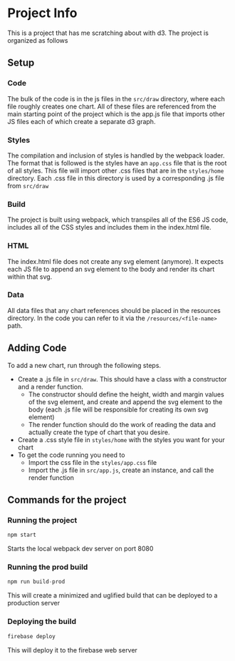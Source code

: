 # Project Info

This is a project that has me scratching about with d3. The project is organized as follows

## Setup

### Code
The bulk of the code is in the js files in the `src/draw` directory, where each file roughly creates one chart. All of
these files are referenced from the main starting point of the project which is the app.js file that imports other JS 
files each of which create a separate d3 graph.

### Styles
The compilation and inclusion of styles is handled by the webpack loader. The format that is followed is the styles have
an `app.css` file that is the root of all styles. This file will import other .css files that are in the `styles/home` 
directory. Each .css file in this directory is used by a corresponding .js file from `src/draw`

### Build
The project is built using webpack, which transpiles all of the ES6 JS code, includes all of the CSS styles and includes
them in the index.html file.

### HTML
The index.html file does not create any svg element (anymore). It expects each JS file to append an svg element to the
body and render its chart within that svg.

### Data
All data files that any chart references should be placed in the resources directory. In the code you can refer to it
via the `/resources/<file-name>` path.

## Adding Code
To add a new chart, run through the following steps.

 * Create a .js file in `src/draw`. This should have a class with a constructor and a render function.
   * The constructor should define the height, width and margin values of the svg element, and create and append the svg 
   element to the body (each .js file will be responsible for creating its own svg element)
   * The render function should do the work of reading the data and actually create the type of chart that you desire.
 * Create a .css style file in `styles/home` with the styles you want for your chart
 * To get the code running you need to
   * Import the css file in the `styles/app.css` file
   * Import the .js file in `src/app.js`, create an instance, and call the render function
   
## Commands for the project

### Running the project
```javascript
npm start
```

Starts the local webpack dev server on port 8080

### Running the prod build
```javascript
npm run build-prod
```

This will create a minimized and uglified build that can be deployed to a production server

### Deploying the build
```javascript
firebase deploy
```

This will deploy it to the firebase web server
   